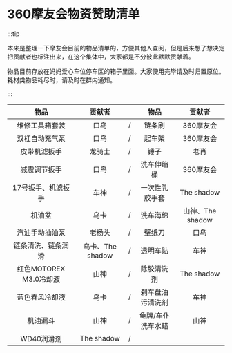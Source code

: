 # 360摩友会物资赞助清单

:::tip

本来是整理一下摩友会目前的物品清单的，方便其他人查阅，但是后来想了想决定把贡献者也标注出来，在这个集体中，大家都是不分彼此默默贡献着。

物品目前存放在妈妈爱心车位停车区的箱子里面。大家使用完毕请及时归置原位。耗材类物品耗尽时，请及时在群内通知。

:::

|          物品          |      贡献者      |      |       物品        |      贡献者      |
| :--------------------: | :--------------: | ---- | :---------------: | :--------------: |
|     维修工具箱套装     |       口鸟       |   /   |      链条刷       |    360摩友会     |
|     双杠自动充气泵     |       口鸟       |   /   |      起车架       |    360摩友会     |
|      皮带机滤扳手      |      龙骑士      |   /   |       锤子        |       老肖       |
|      减震调节扳手      |       口鸟       |   /   |    洗车伸缩桶     |    360摩友会     |
|   17号扳手、机滤扳手   |       车神       |   /   |  一次性乳胶手套   |    The shadow    |
|         机油盆         |       乌卡       |   /   |     洗车海绵      | 山神、The shadow |
|     汽油手动抽油泵     |      老杨头      |   /   |      壁纸刀       |       口鸟       |
|   链条清洗、链条润滑   | 乌卡、The shadow |   /   |     透明车贴      |       车神       |
| 红色MOTOREX M3.0冷却液 |       山神       |  /    |    除胶清洗剂     |    The shadow    |
|     蓝色春风冷却液     |       乌卡       |   /   | 刹车盘油污清洗剂  |       车神       |
|        机油漏斗        |       山神       |  /    | 龟牌/车仆洗车水蜡 |       山神       |
|       WD40润滑剂       |    The shadow    |   /   |                   |                  |

